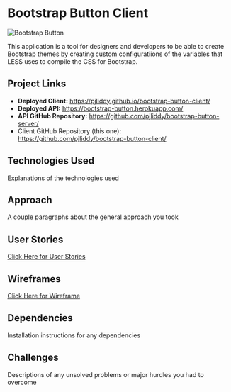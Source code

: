 # Bootstrap Button Client

![Bootstrap Button](https://s3.amazonaws.com/pliddy-ga/bootstrap-button/screenshot.png)

This application is a tool for designers and developers to be able to create Bootstrap themes by creating custom configuratiions of the variables that LESS uses to compile the CSS for Bootstrap.


## Project Links

- **Deployed Client:** https://pjliddy.github.io/bootstrap-button-client/
- **Deployed API:** https://bootstrap-button.herokuapp.com/
- **API GitHub Repository:** https://github.com/pjliddy/bootstrap-button-server/
- Client GitHub Repository (this one): https://github.com/pjliddy/bootstrap-button-client/

## Technologies Used

Explanations of the technologies used

## Approach

A couple paragraphs about the general approach you took

## User Stories

[Click Here for User Stories](user-stories.md)

## Wireframes

[Click Here for Wireframe](wireframe.md)

## Dependencies

Installation instructions for any dependencies

## Challenges

Descriptions of any unsolved problems or major hurdles you had to overcome
